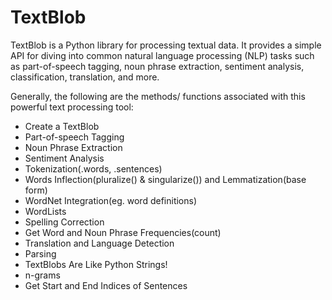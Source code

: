 # TextBlob
TextBlob is a Python library for processing textual data. It provides a simple API for diving into common natural language processing (NLP) tasks such as part-of-speech tagging, noun phrase extraction, sentiment analysis, classification, translation, and more.

Generally, the following are the methods/ functions associated with this powerful text processing tool:
- Create a TextBlob  
- Part-of-speech Tagging  
- Noun Phrase Extraction  
- Sentiment Analysis  
- Tokenization(.words, .sentences)
- Words Inflection(pluralize() & singularize()) and Lemmatization(base form)
- WordNet Integration(eg. word definitions)
- WordLists  
- Spelling Correction  
- Get Word and Noun Phrase Frequencies(count)
- Translation and Language Detection  
- Parsing  
- TextBlobs Are Like Python Strings!  
- n-grams  
- Get Start and End Indices of Sentences  
